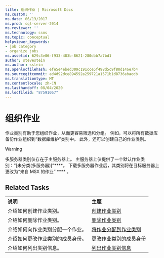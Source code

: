 ```yaml
---
title: 组织作业 | Microsoft Docs
ms.custom: ''
ms.date: 06/13/2017
ms.prod: sql-server-2014
ms.reviewer: ''
ms.technology: ssms
ms.topic: conceptual
helpviewer_keywords:
- job category
- organize jobs
ms.assetid: 629c3e06-f933-483b-8621-280dbb7a7bd1
author: stevestein
ms.author: sstein
ms.openlocfilehash: efe5e4ebed309c191cce5f498d5c9f80d146e7b4
ms.sourcegitcommit: ad4d92dce894592a259721a1571b1d8736abacdb
ms.translationtype: MT
ms.contentlocale: zh-CN
ms.lasthandoff: 08/04/2020
ms.locfileid: "87591067"
---
```

# <a name="organize-jobs"></a>组织作业
  作业类别有助于您组织作业，从而更容易筛选和分组。 例如，可以将所有数据库备份作业组织到“数据库维护”类别中。 此外，还可以创建自己的作业类别。  
  
> [!WARNING]  
>  多服务器类别仅存在于主服务器上。 主服务器上仅提供了一个默认作业类别：“[未分类(多服务器)]”****。 下载多服务器作业后，其类别将在目标服务器上更改为“来自 MSX 的作业” **** 。  
  
## <a name="related-tasks"></a>Related Tasks  
  
|||  
|-|-|  
|**说明**|**主题**|  
|介绍如何创建作业类别。|[创建作业类别](create-a-job-category.md)|  
|介绍如何删除作业类别。|[删除作业类别](delete-a-job-category.md)|  
|介绍如何向作业类别分配一个作业。|[将作业分配到作业类别](assign-a-job-to-a-job-category.md)|  
|介绍如何更改作业类别的成员身份。|[更改作业类别的成员身份](change-the-membership-of-a-job-category.md)|  
|介绍如何列出类别信息。|[列出作业类别信息](list-job-category-information.md)|  
  
  
